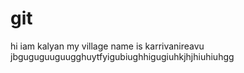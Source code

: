 # git
hi iam kalyan my village name is karrivanireavu
jbguguguuguugghuytfyigubiughhigugiuhkjhjhiuhiuhgg
